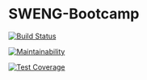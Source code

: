 # SWENG-Bootcamp

[![Build Status](https://travis-ci.org/AntonRagot/SWENG-Bootcamp.svg?branch=master)](https://travis-ci.org/AntonRagot/SWENG-Bootcamp)

[![Maintainability](https://api.codeclimate.com/v1/badges/e5bf4e99695985bd32bb/maintainability)](https://codeclimate.com/github/AntonRagot/SWENG-Bootcamp/maintainability)

[![Test Coverage](https://api.codeclimate.com/v1/badges/e5bf4e99695985bd32bb/test_coverage)](https://codeclimate.com/github/AntonRagot/SWENG-Bootcamp/test_coverage)